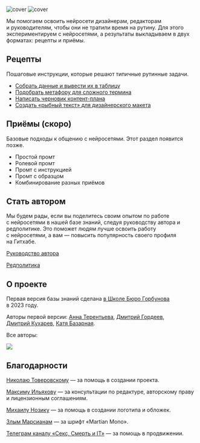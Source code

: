 ![cover](https://github.com/Open-Prompting/Knowledge-Base/blob/main/content/shared-media/cover-all-dark.svg#gh-dark-mode-only)
![cover](https://github.com/Open-Prompting/Knowledge-Base/blob/main/content/shared-media/cover-all-light.svg#gh-light-mode-only)

Мы помогаем освоить нейросети дизайнерам, редакторам и руководителям, чтобы они не тратили время на рутину. Для этого экспериментируем с нейросетями, а результаты выкладываем в двух форматах: рецепты и приёмы.

## Рецепты

Пошаговые инструкции, которые решают типичные рутинные задачи.

* [Собрать данные и вывести их в таблицу](https://github.com/Open-Prompting/Knowledge-Base/tree/main/content/recipes/spreadsheet)
* [Подобрать метафору для сложного термина](https://github.com/Open-Prompting/Knowledge-Base/tree/main/content/recipes/metaphor)
* [Написать черновик контент-плана](https://github.com/Open-Prompting/Knowledge-Base/tree/main/content/recipes/draft-plan/)
* [Создать «рыбный текст» для дизайнерского макета](https://github.com/Open-Prompting/Knowledge-Base/tree/main/content/recipes/placeholder-text/)


## Приёмы (скоро)
Базовые подходы к общению с нейросетями. Этот раздел появится позже.

* Простой промт
* Ролевой промт
* Промт с инструкцией
* Промт с образцом
* Комбинирование разных приёмов

## Стать автором

Мы будем рады, если вы поделитесь своим опытом по работе с нейросетями в нашей базе знаний, следуя руководству автора и редполитике. Это поможет людям лучше освоить работу с нейросетями, а вам — повысить популярность своего профиля на Гитхабе. 

[Руководство автора](https://github.com/Open-Prompting/Knowledge-Base/tree/main/content/articles/contributing)

[Редполитика](https://github.com/Open-Prompting/Knowledge-Base/tree/main/content/articles/policy)

## О проекте
Первая версия базы знаний сделана [в Школе Бюро Горбунова](https://bureau.ru/school) в 2023 году. 

Авторы первой версии: [Анна Терентьева](https://github.com/t3r3n), [Дмитрий Гордеев](https://github.com/grdv), [Дмитрий Кухарев](https://github.com/kkhrv), [Катя Базарная](https://github.com/bacardmi).

Все авторы:

<a href="https://github.com/open-prompting/knowledge-base/graphs/contributors">
<img src="https://contrib.rocks/image?repo=open-prompting/knowledge-base" />
</a>

## Благодарности
[Николаю Товеровскому](https://boosty.to/fffworks) — за помощь в создании проекта. 

[Максиму Ильяхову](https://maximilyahov.ru/) — за консультации по редактуре, авторскому праву и лицензионным соглашениям. 

[Михаилу Нозику](https://bureau.ru/burosfera/mihail-nozik) — за помощь в создании логотипа и обложек. 

[Злым Марсианам](https://github.com/evilmartians/mono) — за шрифт «Martian Mono». 

[Телеграм каналу «Секс, Смерть и IT»](https://t.me/SexDeathIT) — за помощь в продвижении.
